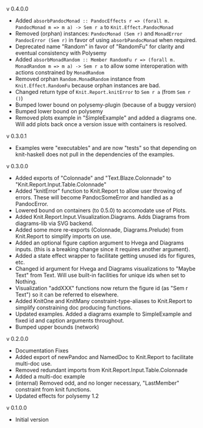 v 0.4.0.0 
* Added  ```absorbPandocMonad :: PandocEffects r => (forall m. PandocMonad m => m a) -> Sem r a``` to ```Knit.Effect.PandocMonad```
* Removed (orphan) instances: ```PandocMonad (Sem r)``` and ```MonadError PandocError (Sem r)``` in favor 
of using ```absorbPandocMonad``` when required.
* Deprecated name "Random" in favor of "RandomFu" for clarity and eventual consistency with Polysemy
* Added ```absorbMonadRandom :: Member RandomFu r => (forall m. MonadRandom m => m a) -> Sem r a``` to allow some
interoperation with actions constrained by ```MonadRandom```
* Removed orphan ```Random.MonadRandom``` instance from ```Knit.Effect.RandomFu``` because orphan instances are bad.
* Changed return type of ```Knit.Report.knitError``` to ```Sem r a``` (from ```Sem r ()```)
* Bumped lower bound on polysemy-plugin (because of a buggy version)
* Bumped lower bound on polysemy
* Removed plots example in "SimpleExample" and added a diagrams one.  Will add plots back once a version issue 
with containers is resolved.

v 0.3.0.1
* Examples were "executables" and are now "tests" so that depending on knit-haskell does not pull in the dependencies of the examples.

v 0.3.0.0 
* Added exports of "Colonnade" and "Text.Blaze.Colonnade" to "Knit.Report.Input.Table.Colonnade"
* Added "knitError" function to Knit.Report to allow user throwing of errors.  These will become PandocSomeError and handled as a PandocError.
* Lowered bound on containers (to 0.5.0) to accomodate use of Plots.
* Added Knit.Report.Input.Visualization.Diagrams.  Adds Diagrams from diagrams-lib via SVG backend.
* Added some more re-exports (Colonnade, Diagrams.Prelude) from Knit.Report to simplify imports on use.
* Added an optional figure caption argument to Hvega and Diagrams inputs. (this is a breaking change since it requires another argument).
* Added a state effect wrapper to facilitate getting unused ids for figures, etc.
* Changed id argument for Hvega and Diagrams visualizations to "Maybe Text" from Text.  Will use built-in facilities for unique ids when set to Nothing.
* Visualization "addXXX" functions now return the figure id (as "Sem r Text") so it can be referred to elsewhere.
* Added KnitOne and KnitMany constraint-type-aliases to Knit.Report to simplify constraining doc producing functions.
* Updated examples.  Added a diagrams example to SimpleExample and fixed id and caption arguments throughout.
* Bumped upper bounds (network)

v 0.2.0.0
* Documentation Fixes
* Added export of newPandoc and NamedDoc to Knit.Report to facilitate multi-doc use.
* Removed redundant imports from Knit.Report.Input.Table.Colonnade
* Added a multi-doc example
* (internal) Removed odd, and no longer necessary, "LastMember" constraint from knit functions. 
* Updated effects for polysemy 1.2

v 0.1.0.0  
* Initial version

